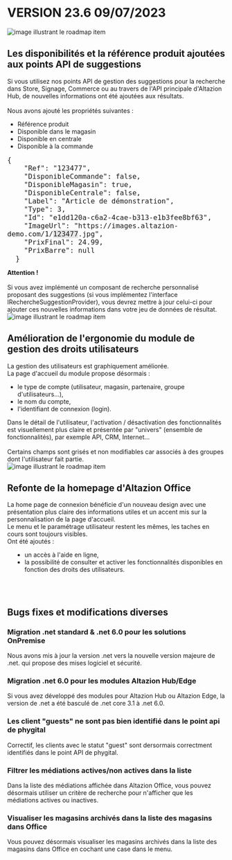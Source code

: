 <div class='releaseNotesVersion'>
<div class='titreEtDate'><h1>VERSION 23.6 <span class='date-release'>09/07/2023</span></h1></div>
<div class='releasesImportantes'>
<!-- item 15482 -->
<div class='roadmapItem'>
<div class='image'><img src='' alt='image illustrant le roadmap item' /></div>
<div class='titre'><h2>Les disponibilités et la référence produit ajoutées aux points API de suggestions</h2></div>
<div class='description'><div>Si vous utilisez nos points API de gestion des suggestions pour la recherche dans Store, Signage, Commerce ou au travers de l'API principale d'Altazion Hub, de nouvelles informations ont été ajoutées aux résultats. </div><div><br> </div><div>Nous avons ajouté les propriétés suivantes : </div><div><ul><li>Référence produit </li><li>Disponible dans le magasin </li><li>Disponible en centrale </li><li>Disponible à la commande </li> </ul> </div><pre><code><div><span style="font-size:medium;display:inline !important;">{
&nbsp; &nbsp; &quot;Ref&quot;: &quot;123477&quot;,
&nbsp; &nbsp; &quot;DisponibleCommande&quot;: false,
&nbsp; &nbsp; &quot;DisponibleMagasin&quot;: true,
&nbsp; &nbsp; &quot;DisponibleCentrale&quot;: false,
&nbsp; &nbsp; &quot;Label&quot;: &quot;Article de démonstration&quot;,
&nbsp; &nbsp; &quot;Type&quot;: 3,
&nbsp; &nbsp; &quot;Id&quot;: &quot;e1dd120a-c6a2-4cae-b313-e1b3fee8bf63&quot;,
&nbsp; &nbsp; &quot;ImageUrl&quot;: &quot;https://images.altazion-demo.com/1/<span style="font-size:medium;background-color:rgb(229, 229, 229);display:inline !important;">123477</span>.jpg&quot;,
&nbsp; &nbsp; &quot;PrixFinal&quot;: 24.99,
&nbsp; &nbsp; &quot;PrixBarre&quot;: null
&nbsp; }</span> </div></code></pre><div><b>Attention !</b> </div><div><br> </div><div> Si vous avez implémenté un composant de recherche personnalisé proposant des suggestions (si vous implémentez l'interface IRechercheSuggestionProvider), vous devrez mettre à jour celui-ci pour ajouter ces nouvelles informations dans votre jeu de données de résultat.&nbsp; </div></div>
</div>
<!-- item 16722 -->
<div class='roadmapItem'>
<div class='image'><img src='https://aide.altazion.com/fr-fr/ressources/roadmap/droits-utilisateurs.jpg' alt='image illustrant le roadmap item' /></div>
<div class='titre'><h2>Amélioration de l'ergonomie du module de gestion des droits utilisateurs</h2></div>
<div class='description'><div><span style="display:inline !important;">La gestion des utilisateurs est graphiquement améliorée.&nbsp;</span><br style="box-sizing:border-box;"> </div><div> </div><div> </div><div> </div><div><span style="display:inline !important;">La page d'accueil du module propose désormais :</span> </div><div><ul><li><span style="display:inline !important;">le type de compte (utilisateur, magasin, partenaire, groupe d'utilisateurs...),&nbsp;</span> </li><li><span style="display:inline !important;">le nom du compte,</span> </li><li><span style="display:inline !important;">l'identifiant de connexion (login).&nbsp;</span> </li> </ul> </div><div><span style="display:inline !important;">Dans le détail de l'utilisateur, l'activation / désactivation des fonctionnalités est visuellement plus claire et présentée par &quot;univers&quot; (ensemble de fonctionnalités), par exemple API, CRM, Internet...</span> </div><div><br> </div><div>Certains champs sont grisés et non modifiables car associés à des groupes dont l'utilisateur fait partie. </div></div>
</div>
<!-- item 16724 -->
<div class='roadmapItem'>
<div class='image'><img src='https://aide.altazion.com/fr-fr/ressources/roadmap/altazion-office-home.jpg' alt='image illustrant le roadmap item' /></div>
<div class='titre'><h2>Refonte de la homepage d'Altazion Office</h2></div>
<div class='description'><div><div style="box-sizing:border-box;">La home page de connexion bénéficie d'un nouveau design avec une présentation plus claire des informations utiles et un accent mis sur la personnalisation de la page d'accueil.&nbsp;<br style="box-sizing:border-box;"> </div><div style="box-sizing:border-box;"> </div><div style="box-sizing:border-box;">Le menu et le paramétrage utilisateur restent les mêmes, les<span style="box-sizing:border-box;">&nbsp;taches en cours sont toujours visibles.&nbsp;</span> </div><div style="box-sizing:border-box;"><span style="box-sizing:border-box;">Ont été ajoutés :</span> </div><div style="box-sizing:border-box;"><ul style="box-sizing:border-box;padding:0px 0px 0px 40px;"><li style="box-sizing:border-box;">un accès à l'aide en ligne, </li><li style="box-sizing:border-box;">la possibilité de consulter et activer les fonctionnalités disponibles en fonction des droits des utilisateurs. </li> </ul> </div><div style="box-sizing:border-box;"><br style="box-sizing:border-box;"> </div><br> </div></div>
</div>
</div>
<h2>Bugs fixes et modifications diverses</h2>
<div class='bugsEtMod'>
<div class='correctionsOuMod'>
<div class='titre'><h3>Migration .net standard & .net 6.0 pour les solutions OnPremise</h3></div>
<div class='description'><div>Nous avons mis à jour la version .net vers la nouvelle version majeure de .net. qui propose&nbsp;<span>des mises logiciel et sécurité.</span> </div></div>
</div>
<div class='correctionsOuMod'>
<div class='titre'><h3>Migration .net 6.0 pour les modules Altazion Hub/Edge</h3></div>
<div class='description'><div>Si vous avez développé des modules pour Altazion Hub ou Altazion Edge, la version de .net a été basculé de .net core 3.1 à .net 6.0. </div></div>
</div>
<div class='correctionsOuMod'>
<div class='titre'><h3>Les client "guests" ne sont pas bien identifié dans le point api de phygital</h3></div>
<div class='description'><div>Correctif, les clients avec le statut &quot;guest&quot; sont dersormais correctment identifiés dans le point API de phygital. </div></div>
</div>
<div class='correctionsOuMod'>
<div class='titre'><h3>Filtrer les médiations actives/non actives dans la liste</h3></div>
<div class='description'><div>Dans la liste des médiations affichée dans Altazion Office, vous pouvez désormais utiliser un critère de recherche pour n'afficher que les médiations actives ou inactives. </div></div>
</div>
<div class='correctionsOuMod'>
<div class='titre'><h3>Visualiser les magasins archivés dans la liste des magasins dans Office</h3></div>
<div class='description'><div>Vous pouvez désormais visualiser les magasins archivés dans la liste des magasins dans Office en cochant une case dans le menu.<br> </div><div> </div><div> </div></div>
</div>
</div>
</div>

